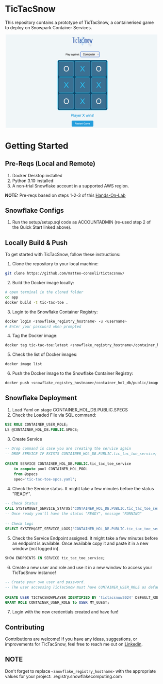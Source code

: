 # TicTacSnow

This repository contains a prototype of TicTacSnow, a containerised game to deploy on Snowpark Container Services.
<p align="center">
    <img src="https://github.com/matteo-consoli/tictacsnow/blob/main/setup/screenshot.png?raw=true" alt="TicTacSnow Screenshot" width="500">
</p>


# Getting Started

## Pre-Reqs (Local and Remote)
1. Docker Desktop installed
2. Python 3.10 installed
3. A non-trial Snowflake account in a supported AWS region.

**NOTE:** Pre-reqs based on steps 1-2-3 of this [Hands-On-Lab](https://quickstarts.snowflake.com/guide/intro_to_snowpark_container_services/index.html#0)


## Snowflake Configs
1. Run the setup/setup.sql code as ACCOUNTADMIN (re-used step 2 of the Quick Start linked above).

## Locally Build & Push

To get started with TicTacSnow, follow these instructions:

1. Clone the repository to your local machine:

```bash
git clone https://github.com/matteo-consoli/tictacsnow/
```

2. Build the Docker image locally:

```bash
# open terminal in the cloned folder
cd app
docker build -t tic-tac-toe .
```

3. Login to the Snowflake Container Registry:

```bash
docker login <snowflake_registry_hostname> -u <username>
# Enter your password when prompted
```

4. Tag the Docker image:

```bash
docker tag tic-tac-toe:latest <snowflake_registry_hostname>/container_hol_db/public/image_repo/tic-tac-toe:dev
```

5. Check the list of Docker images:

```bash
docker image list
```

6. Push the Docker image to the Snowflake Container Registry:

```bash
docker push <snowflake_registry_hostname>/container_hol_db/public/image_repo/tic-tac-toe:dev
```

## Snowflake Deployment 

1. Load Yaml on stage CONTAINER_HOL_DB.PUBLIC.SPECS 
2. Check the Loaded File via SQL command: 
```sql
USE ROLE CONTAINER_USER_ROLE;
LS @CONTAINER_HOL_DB.PUBLIC.SPECS;
```
3. Create Service
```sql
-- Drop command in case you are creating the service again
-- DROP SERVICE IF EXISTS CONTAINER_HOL_DB.PUBLIC.tic_tac_toe_service;

CREATE SERVICE CONTAINER_HOL_DB.PUBLIC.tic_tac_toe_service
    in compute pool CONTAINER_HOL_POOL
    from @specs
    spec='tic-tac-toe-spcs.yaml';
```
4. Check the Service status. It might take a few minutes before the status "READY".
```sql
-- Check Status
CALL SYSTEM$GET_SERVICE_STATUS('CONTAINER_HOL_DB.PUBLIC.tic_tac_toe_service');
-- Once ready you'll have the status "READY", message "RUNNING"

-- Check Logs
SELECT SYSTEM$GET_SERVICE_LOGS('CONTAINER_HOL_DB.PUBLIC.tic_tac_toe_service', 0, 'tic-tac-toe', 50);
```
5. Check the Service Endpoint assigned. It might take a few minutes before an endpoint is available. Once available copy it and paste it in a new window (not logged in).
```sql
SHOW ENDPOINTS IN SERVICE tic_tac_toe_service;
```
6. Create a new user and role and use it in a new window to access your TicTacSnow instance! 
```sql
-- Create your own user and password. 
-- The user accessing TicTacSnow must have CONTAINER_USER_ROLE as default role.

CREATE USER TICTACSNOWPLAYER IDENTIFIED BY 'tictacsnow2024' DEFAULT_ROLE = 'CONTAINER_USER_ROLE';
GRANT ROLE CONTAINER_USER_ROLE to USER MY_GUEST;
```
7. Login with the new credentials created and have fun!
   

## Contributing

Contributions are welcome! If you have any ideas, suggestions, or improvements for TicTacSnow, feel free to reach me out on [Linkedin](https://www.linkedin.com/in/matteo-consoli/).

## NOTE

Don't forget to replace `<snowflake_registry_hostname>` with the appropriate values for your project: <org-account>.registry.snowflakecomputing.com
